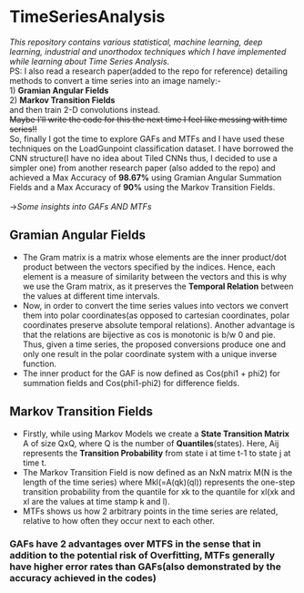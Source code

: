 # TimeSeriesAnalysis
*This repository contains various statistical, machine learning, deep learning, industrial and unorthodox techniques which I have implemented while learning about Time Series Analysis.*  
PS: I also read a research paper(added to the repo for reference) detailing methods to convert a time series into an image namely:-<br/>1) **Gramian Angular Fields** <br/>2) **Markov Transition Fields** <br/>and then train 2-D convolutions instead.<br/>~~Maybe I'll write the code for this the next time I feel like messing with time series!!~~ <br/>
So, finally I got the time to explore GAFs and MTFs and I have used these techniques on the LoadGunpoint classification dataset. I have borrowed the CNN structure(I have no idea about Tiled CNNs thus, I decided to use a simpler one) from another research paper (also added to the repo) and achieved a Max Accuracy of **98.67%** using Gramian Angular Summation Fields and a Max Accuracy of **90%** using the Markov Transition Fields.<br/><br/>
->*Some insights into GAFs AND MTFs*<br/>
## Gramian Angular Fields
* The Gram matrix is a matrix whose elements are the inner product/dot product between the vectors specified by the indices. Hence, each element is a measure of similarity between the vectors and this is why we use the Gram matrix, as it preserves the **Temporal Relation** between the values at different time intervals.<br/> 
* Now, in order to convert the time series values into vectors we convert them into polar coordinates(as opposed to cartesian coordinates, polar coordinates preserve absolute temporal relations). Another advantage is that the relations are bijective as cos is monotonic is b/w 0 and pie. Thus, given a time series, the proposed conversions produce one and only one result in the polar coordinate system with a unique inverse function.<br/>
* The inner product for the GAF is now defined as Cos(phi1 + phi2) for summation fields and Cos(phi1-phi2) for difference fields.<br/>
## Markov Transition Fields
* Firstly, while using Markov Models we create a **State Transition Matrix** A of size QxQ, where Q is the number of **Quantiles**(states). Here, Aij represents the **Transition Probability** from state i at time t-1 to state j at time t.<br/>
* The Markov Transition Field is now defined as an NxN matrix M(N is the length of the time series) where Mkl(=A(qk)(ql)) represents the one-step transition probability from the quantile for xk to the quantile for xl(xk and xl are the values at time stamp k and l).<br/>
* MTFs shows us how 2 arbitrary points in the time series are related, relative to how often they occur next to each other.<br/>
### GAFs have 2 advantages over MTFS in the sense that in addition to the potential risk of Overfitting, MTFs generally have higher error rates than GAFs(also demonstrated by the accuracy achieved in the codes)
